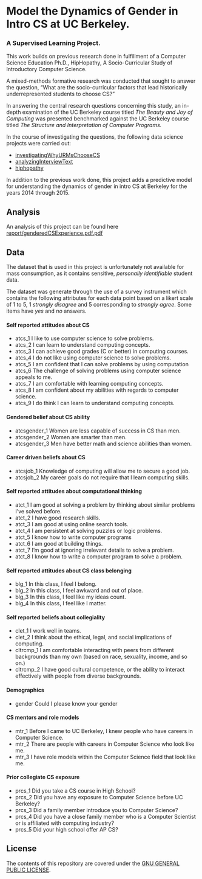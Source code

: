 # Model the Dynamics of Gender in Intro CS at UC Berkeley. 
### A Supervised Learning Project.   

This work builds on previous research done in fulfillment of a Computer Science Education Ph.D., HipHopathy, A Socio-Curricular Study of Introductory Computer Science. 

A mixed-methods formative research was conducted that sought to answer the question, “What are the socio-curricular factors that lead historically underrepresented students to choose CS?”

In answering the central research questions concerning this study, an in-depth examination of the UC Berkeley course titled *The Beauty and Joy of Computing* was presented benchmarked against the UC Berkeley course titled *The Structure and Interpretation of Computer Programs.* 

In the course of investigating the questions, the following data science projects were carried out:
- [investigatingWhyURMsChooseCS](https://github.com/omoju/investigatingWhyURMsChooseCS)
- [analyzingInterviewText](https://github.com/omoju/AnalyzingInterviewText)
- [hiphopathy](https://github.com/omoju/hiphopathy)

In addition to the previous work done, this project adds a predictive model for understanding the dynamics of gender in intro CS at Berkeley for the years 2014 through 2015.


## Analysis
An analysis of this project can be found here [report/genderedCSExperience.pdf.pdf](report/genderedCSExperience.pdf.pdf)


## Data

The dataset that is used in this project is unfortunately not available for mass consumption, as it contains sensitive, *personally identifiable* student data.

The dataset was generate through the use of a survey instrument which contains the following attributes for each data point based on a likert scale of 1 to 5, 1 *strongly disagree* and 5 corresponding to *strongly agree*. Some items have *yes* and *no* answers.

#### Self reported attitudes about CS
- atcs_1 I like to use computer science to solve problems.
- atcs_2 I can learn to understand computing concepts.
- atcs_3 I can achieve good grades (C or better) in computing courses.
- atcs_4 I do not like using computer science to solve problems.
- atcs_5 I am confident that I can solve problems by using computation
- atcs_6 The challenge of solving problems using computer science appeals to me.
- atcs_7 I am comfortable with learning computing concepts.
- atcs_8 I am confident about my abilities with regards to computer science.
- atcs_9 I do think I can learn to understand computing concepts.

#### Gendered belief about CS ability
- atcsgender_1 Women are less capable of success in CS than men.
- atcsgender_2 Women are smarter than men.
- atcsgender_3 Men have better math and science abilities than women.

#### Career driven beliefs about CS
- atcsjob_1 Knowledge of computing will allow me to secure a good job.
- atcsjob_2 My career goals do not require that I learn computing skills.

#### Self reported attitudes about computational thinking
- atct_1 I am good at solving a problem by thinking about similar problems I’ve solved before.
- atct_2 I have good research skills.
- atct_3 I am good at using online search tools.
- atct_4 I am persistent at solving puzzles or logic problems.
- atct_5 I know how to write computer programs
- atct_6 I am good at building things.
- atct_7 I’m good at ignoring irrelevant details to solve a problem.
- atct_8 I know how to write a computer program to solve a problem.

#### Self reported attitudes about CS class belonging
- blg_1 In this class, I feel I belong.
- blg_2 In this class, I feel awkward and out of place.
- blg_3 In this class, I feel like my ideas count.
- blg_4 In this class, I feel like I matter.

#### Self reported beliefs about collegiality
- clet_1 I work well in teams.
- clet_2 I think about the ethical, legal, and social implications of computing.
- cltrcmp_1 I am comfortable interacting with peers from different backgrounds than my own (based on race, sexuality, income, and so on.)
- cltrcmp_2 I have good cultural competence, or the ability to interact effectively with people from diverse backgrounds.

#### Demographics
- gender Could I please know your gender

#### CS mentors and role models
- mtr_1 Before I came to UC Berkeley, I knew people who have careers in Computer Science.
- mtr_2 There are people with careers in Computer Science who look like me.
- mtr_3 I have role models within the Computer Science field that look like me.

#### Prior collegiate CS exposure
- prcs_1 Did you take a CS course in High School?
- prcs_2 Did you have any exposure to Computer Science before UC Berkeley?
- prcs_3 Did a family member introduce you to Computer Science?
- prcs_4 Did you have a close family member who is a Computer Scientist or is affiliated with computing industry?
- prcs_5 Did your high school offer AP CS?


## License

The contents of this repository are covered under the [GNU GENERAL PUBLIC LICENSE](License.md).
